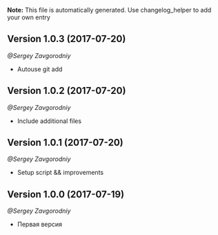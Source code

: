 **Note:** This file is automatically generated. Use changelog_helper to add your own entry

## Version 1.0.3 (2017-07-20)
*@Sergey Zavgorodniy*
- Autouse git add

## Version 1.0.2 (2017-07-20)
*@Sergey Zavgorodniy*
- Include additional files

## Version 1.0.1 (2017-07-20)
*@Sergey Zavgorodniy*
- Setup script && improvements

## Version 1.0.0 (2017-07-19)
*@Sergey Zavgorodniy*
- Первая версия

